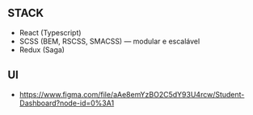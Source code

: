 ## STACK
 - React (Typescript)
 - SCSS (BEM, RSCSS, SMACSS) — modular e escalável
 - Redux (Saga)

## UI
 - https://www.figma.com/file/aAe8emYzBO2C5dY93U4rcw/Student-Dashboard?node-id=0%3A1
